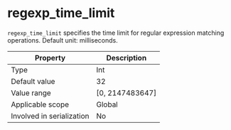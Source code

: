 # regexp_time_limit

`regexp_time_limit` specifies the time limit for regular expression matching operations. Default unit: milliseconds. 

| **Property** | **Description** |
|---------------|------------------------------------------|
| Type | Int |
| Default value | 32 |
| Value range | \[0, 2147483647] |
| Applicable scope | Global |
| Involved in serialization | No |
